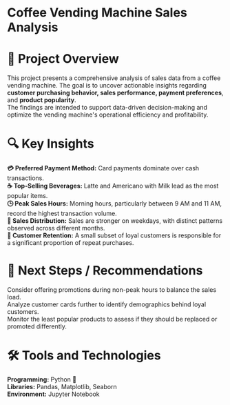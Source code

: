 # Coffee Vending Machine Sales Analysis

# 📌 Project Overview
This project presents a comprehensive analysis of sales data from a coffee vending machine. The goal is to uncover actionable insights regarding  **customer purchasing behavior, sales performance, payment preferences**, and **product popularity**.  
The findings are intended to support data-driven decision-making and optimize the vending machine's operational efficiency and profitability.

# 🔍 Key Insights

**💳 Preferred Payment Method:** Card payments dominate over cash transactions.  
**☕ Top-Selling Beverages:** Latte and Americano with Milk lead as the most popular items.  
**🕒 Peak Sales Hours:** Morning hours, particularly between 9 AM and 11 AM, record the highest transaction volume.  
**📅 Sales Distribution:** Sales are stronger on weekdays, with distinct patterns observed across different months.  
**🎯 Customer Retention:** A small subset of loyal customers is responsible for a significant proportion of repeat purchases.  

# 🎯 Next Steps / Recommendations  
Consider offering promotions during non-peak hours to balance the sales load.  
Analyze customer cards further to identify demographics behind loyal customers.  
Monitor the least popular products to assess if they should be replaced or promoted differently.  

# 🛠️ Tools and Technologies
**Programming:** Python 🐍  
**Libraries:** Pandas, Matplotlib, Seaborn  
**Environment:** Jupyter Notebook
